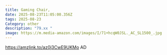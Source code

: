 ```yaml
---
title: Gaming Chair,
date: 2025-08-23T11:05:00.356Z
tags: 2025-08-23
Category: other
description: "79.xx "
image: https://m.media-amazon.com/images/I/71+hcqW0JSL._AC_SL1500_.jpg
---
```

https://amzlink.to/az0j3CwE9UKMo
AD